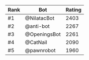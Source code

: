 Rank|Bot|Rating
---|---|---
#1|@NilatacBot|2403
#2|@anti-bot|2267
#3|@OpeningsBot|2261
#4|@CatNail|2090
#5|@pawnrobot|1960
